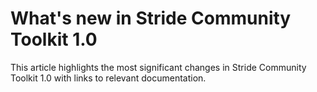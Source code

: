 # What's new in Stride Community Toolkit 1.0

This article highlights the most significant changes in Stride Community Toolkit 1.0 with links to relevant documentation.